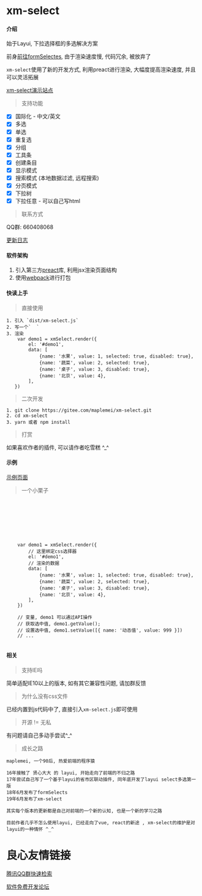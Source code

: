 # xm-select

#### 介绍
始于Layui, 下拉选择框的多选解决方案

前身[前往formSelectes](https://github.com/hnzzmsf/layui-formSelects), 由于渲染速度慢, 代码冗余, 被放弃了

`xm-select`使用了新的开发方式, 利用preact进行渲染, 大幅度提高渲染速度, 并且可以灵活拓展

[xm-select演示站点](https://maplemei.gitee.io/xm-select/)

> 支持功能

- [x] 国际化 - 中文/英文
- [x] 多选
- [x] 单选
- [x] 重复选
- [x] 分组
- [x] 工具条
- [x] 创建条目
- [x] 显示模式
- [x] 搜索模式 (本地数据过滤, 远程搜索)
- [x] 分页模式
- [x] 下拉树
- [x] 下拉任意 - 可以自己写html

> 联系方式 

QQ群: 660408068


[更新日志](CHANGELOG.md)


#### 软件架构
1. 引入第三方[preact](https://preactjs.com/)库, 利用jsx渲染页面结构
2. 使用[webpack](https://www.webpackjs.com/)进行打包


#### 快读上手

> 直接使用

```
1. 引入 `dist/xm-select.js`
2. 写一个`  `
3. 渲染
	var demo1 = xmSelect.render({
		el: '#demo1', 
		data: [
			{name: '水果', value: 1, selected: true, disabled: true},
			{name: '蔬菜', value: 2, selected: true},
			{name: '桌子', value: 3, disabled: true},
			{name: '北京', value: 4},
		],
   })
```

> 二次开发

```
1. git clone https://gitee.com/maplemei/xm-select.git
2. cd xm-select
3. yarn 或者 npm install
```

> 打赏

如果喜欢作者的插件, 可以请作者吃雪糕 ^_^

 
   
     
   
 

#### 示例

[示例页面](https://maplemei.gitee.io/xm-select/)

> 一个小栗子

```
 
  


 
  
 
 
	var demo1 = xmSelect.render({
		// 这里绑定css选择器
		el: '#demo1', 
		// 渲染的数据
		data: [
			{name: '水果', value: 1, selected: true, disabled: true},
			{name: '蔬菜', value: 2, selected: true},
			{name: '桌子', value: 3, disabled: true},
			{name: '北京', value: 4},
		],
	})
	
	// 变量, demo1 可以通过API操作
	// 获取选中值, demo1.getValue();
	// 设置选中值, demo1.setValue([{ name: '动态值', value: 999 }])
	// ...
 
```

#### 相关

> 支持IE吗

简单适配IE10以上的版本, 如有其它兼容性问题, 请加群反馈

> 为什么没有css文件

已经内置到js代码中了, 直接引入`xm-select.js`即可使用

> 开源 != 无私

有问题请自己多动手尝试^_^

> 成长之路

```
maplemei, 一个90后, 热爱前端的程序猿

16年接触了 贤心大大 的 layui, 开始走向了前端的不归之路
17年尝试自己写了一个基于layui的省市区联动插件, 同年底开发了layui select多选第一版
18年6月发布了formSelects
19年6月发布了xm-select

其实每个版本的更新都是自己对前端的一个新的认知, 也是一个新的学习之路

目前作者几乎不怎么使用layui, 已经走向了vue, react的新途 , xm-select的维护是对layui的一种情怀 ^_^
```



 # 良心友情链接

[腾讯QQ群快速检索](http://u.720life.cn/s/8cf73f7c)

[软件免费开发论坛](http://u.720life.cn/s/bbb01dc0)